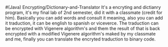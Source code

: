 #(Java) Encrypting/Dictionary-and-Translator
It's a encryting and dictianry program, it's my final lab of 2nd semester, did it with a classmate (credit for him).
Basically you can add words and consult it meaning, also you can add it traduction, it can be english to spanish or viceverce.
The traduction can be encrypted with Vigenere algorithm's and them the result of that is back encrypted with a modified Vigenere algorithm's maked
by my classmate and me, finally you can translate the encryted traduction to binary code.
